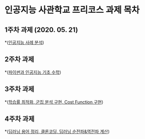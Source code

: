 # 인공지능 사관학교 프리코스 과제 목차

## 1주차 과제 (2020. 05. 21)
*([인공지능 사례 분석](https://github.com/skyline-6/GJ-/blob/master/1%EC%A3%BC%EC%B0%A8_%EA%B3%BC%EC%A0%9C.ipynb))

## 2주차 과제
*([파이썬과 인공지능 기초 수학](https://github.com/skyline-6/GJ-/blob/master/2%EC%A3%BC%EC%B0%A8%EA%B3%BC%EC%A0%9C.ipynb))

## 3주차 과제
*([학습률 최적화, 군집 분석 구현, Cost Function 구현](https://github.com/skyline-6/GJ-/blob/master/3%EC%A3%BC%EC%B0%A8_%EA%B3%BC%EC%A0%9C.ipynb))

## 4주차 과제
*([딥러닝 용어 정리, 클론코딩, 딥러닝 순전파&역전파 계산]())
